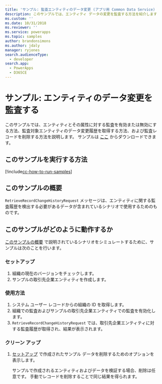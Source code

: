 ```yaml
---
title: 'サンプル: 監査エンティティのデータ変更 (アプリ用 Common Data Service) | MicrosoftDocs'
description: このサンプルでは、エンティティ データの変更を監査する方法を紹介します
ms.custom: ''
ms.date: 10/31/2018
ms.reviewer: ''
ms.service: powerapps
ms.topic: samples
author: brandonsimons
ms.author: jdaly
manager: ryjones
search.audienceType:
  - developer
search.app:
  - PowerApps
  - D365CE
---
```

# <a name="sample-audit-entity-data-changes"></a>サンプル: エンティティのデータ変更を監査する

このサンプルでは、エンティティとその属性に対する監査を有効または無効にする方法、監査対象エンティティのデータ変更履歴を取得する方法、および監査レコードを削除する方法を説明します。 サンプルは [ここ](https://github.com/Microsoft/PowerApps-Samples/tree/master/cds/orgsvc/C%23/AuditEntityData) からダウンロードできます。

## <a name="how-to-run-this-sample"></a>このサンプルを実行する方法
[!include[cc-how-to-run-samples](../../includes/cc-how-to-run-samples.md)]

## <a name="what-this-sample-does"></a>このサンプルの概要

`RetrieveRecordChangeHistoryRequest` メッセージは、エンティティに関する監査履歴を検出する必要があるデータが含まれているシナリオで使用するためのものです。


## <a name="how-this-sample-works"></a>このサンプルがどのように動作するか

[このサンプルの概要](#what-this-sample-does) で説明されているシナリオをシミュレートするために、サンプルは次のことを行います。

### <a name="setup"></a>セットアップ

1. 組織の現在のバージョンをチェックします。
2. サンプルの取引先企業エンティティを作成します。

### <a name="demonstrate"></a>使用方法

1. システム ユーザー レコードからの組織の ID を取得します。
2. 組織での監査およびサンプルの取引先企業エンティティでの監査を有効化します。
3. `RetrieveRecordChangeHistoryRequest` では、取引先企業エンティティに対する監査履歴が取得され、結果が表示されます。

### <a name="clean-up"></a>クリーン アップ

1. [セットアップ](#setup) で作成されたサンプル データを削除するためのオプションを表示します。

    サンプルで作成されるエンティティおよびデータを検証する場合、削除は任意です。 手動でレコードを削除することで同じ結果を得られます。
